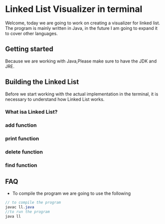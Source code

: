 # Linked List Visualizer in terminal
Welcome, today we are going to work on creating a visualizer for linked list. The program is mainly written in Java, in the future I am going to expand it to cover other languages.

## Getting started
Because we are working with Java,Please make sure to have the JDK and JRE.

## Building the Linked List
Before we start working with the actual implementation in the terminal, it is necessary to understand how Linked List works.

### What isa Linked List?

### add function

### print function

### delete function

### find function






## FAQ
* To compile the program we are going to use the following
```Java
// to compile the program
javac ll.java
//to run the program
java ll
```
